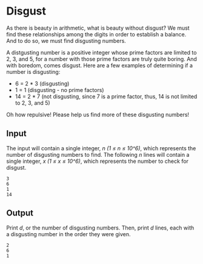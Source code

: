 # Disgust

As there is beauty in arithmetic, what is beauty without disgust? We must find these relationships among the digits in order to establish a balance. And to do so, we must find disgusting numbers.

A distgusting number is a positive integer whose prime factors are limited to 2, 3, and 5, for a number with those prime factors are truly quite boring. And with boredom, comes disgust. Here are a few examples of determining if a number is disgusting:

- 6 = 2 \* 3 (disgusting)
- 1 = 1 (disgusting - no prime factors)
- 14 = 2 \* 7 (not disgusting, since 7 is a prime factor, thus, 14 is not limited to 2, 3, and 5)

Oh how repulsive! Please help us find more of these disgusting numbers!

## Input

The input will contain a single integer, _n (1 ≤ n ≤ 10^6)_, which represents the number of disgusting numbers to find. The following _n_ lines will contain a single integer, _x (1 ≤ x ≤ 10^6)_, which represents the number to check for disgust.

```
3
6
1
14
```

## Output

Print _d_, or the number of disgusting numbers. Then, print _d_ lines, each with a disgusting number in the order they were given.

```
2
6
1
```
